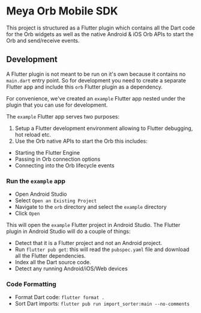 # Meya Orb Mobile SDK 
This project is structured as a Flutter plugin which contains all the Dart code
for the Orb widgets as well as the native Android & iOS Orb APIs to start the 
Orb and send/receive events.

## Development
A Flutter plugin is not meant to be run on it's own because it contains no 
`main.dart` entry point. So for development you need to create a separate 
Flutter app and include this `orb` Flutter plugin as a dependency.

For convenience, we've created an `example` Flutter app nested under the plugin
that you can use for development.

The `example` Flutter app serves two purposes:
1. Setup a Flutter development environment allowing to Flutter debugging, hot reload etc.
2. Use the Orb native APIs to start the Orb this includes:
  - Starting the Flutter Engine
  - Passing in Orb connection options 
  - Connecting into the Orb lifecycle events

### Run the `example` app
- Open Android Studio
- Select `Open an Existing Project`
- Navigate to the `orb` directory and select the `example` directory
- Click `Open`

This will open the `example` Flutter project in Android Studio. The Flutter 
plugin in Android Studio will do a couple of things:
- Detect that it is a Flutter project and not an Android project.
- Run `flutter pub get`: this will read the `pubspec.yaml` file and download
  all the Flutter dependencies.
- Index all the Dart source code.
- Detect any running Android/iOS/Web devices

### Code Formatting
- Format Dart code: `flutter format .`
- Sort Dart imports: `flutter pub run import_sorter:main --no-comments`
